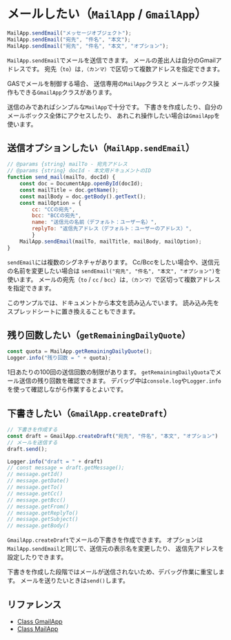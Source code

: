 # メールしたい（`MailApp` / `GmailApp`）

```js
MailApp.sendEmail("メッセージオブジェクト");
MailApp.sendEmail("宛先", "件名", "本文");
MailApp.sendEmail("宛先", "件名", "本文", "オプション");
```

`MailApp.sendEmail`でメールを送信できます。
メールの差出人は自分のGmailアドレスです。
宛先（`to`）は`,（カンマ）`で区切って複数アドレスを指定できます。

GASでメールを制御する場合、
送信専用の`MailApp`クラスと
メールボックス操作もできる`GmailApp`クラスがあります。

送信のみであればシンプルな`MailApp`で十分です。
下書きを作成したり、自分のメールボックス全体にアクセスしたり、
あれこれ操作したい場合は``GmailApp``を使います。

## 送信オプションしたい（`MailApp.sendEmail`）

```js
// @params {string} mailTo - 宛先アドレス
// @params {string} docId - 本文用ドキュメントのID
function send_mail(mailTo, docId) {
    const doc = DocumentApp.openById(docId);
    const mailTitle = doc.getName();
    const mailBody = doc.getBody().getText();
    const mailOption = {
        cc: "CCの宛先",
        bcc: "BCCの宛先",
        name: "送信元の名前（デフォルト：ユーザー名）",
        replyTo: "返信先アドレス（デフォルト：ユーザーのアドレス）",
        }
    MailApp.sendEmail(mailTo, mailTitle, mailBody, mailOption);
}
```

`sendEmail`には複数のシグネチャがあります。
Cc/Bccをしたい場合や、送信元の名前を変更したい場合は
`sendEmail("宛先", "件名", "本文", "オプション")`を使います。
メールの宛先（``to`` / ``cc`` / ``bcc``）は``,（カンマ）``で区切って複数アドレスを指定できます。

このサンプルでは、ドキュメントから本文を読み込んでいます。
読み込み先をスプレッドシートに置き換えることもできます。

## 残り回数したい（`getRemainingDailyQuote`）

```js
const quota = MailApp.getRemainingDailyQuote();
Logger.info("残り回数 = " + quota);
```

1日あたりの100回の送信回数の制限があります。
`getRemainingDailyQuota`でメール送信の残り回数を確認できます。
デバッグ中は``console.log``や``Logger.info``を使って確認しながら作業するとよいです。

## 下書きしたい（`GmailApp.createDraft`）

```js
// 下書きを作成する
const draft = GmailApp.createDraft("宛先", "件名", "本文", "オプション")
// メールを送信する
draft.send();

Logger.info("draft = " + draft)
// const message = draft.getMessage();
// message.getId()
// message.getDate()
// message.getTo()
// message.getCc()
// message.getBcc()
// message.getFrom()
// message.getReplyTo()
// message.getSubject()
// message.getBody()
```

``GmailApp.createDraft``でメールの下書きを作成できます。
オプションは`MailApp.sendEmail`と同じで、送信元の表示名を変更したり、
返信先アドレスを設定したりできます。

下書きを作成した段階ではメールが送信されないため、デバッグ作業に重宝します。
メールを送りたいときは``send()``します。

## リファレンス

- [Class GmailApp](https://developers.google.com/apps-script/reference/gmail/gmail-app)
- [Class MailApp](https://developers.google.com/apps-script/reference/mail/mail-app)
